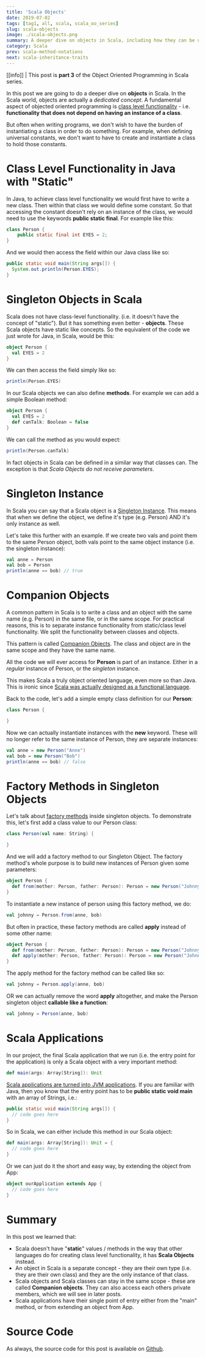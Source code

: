 ```yaml
---
title: 'Scala Objects'
date: 2019-07-02
tags: [tag1, all, scala, scala_oo_series]
slug: scala-objects
image: ./scala-objects.png
summary: A deeper dive on objects in Scala, including how they can be used to replace the traditional "static" keyword from Java
category: Scala
prev: scala-method-notations
next: scala-inheritance-traits
---
```


[[info]]
| This post is **part 3** of the Object Oriented Programming in Scala series.

In this post we are going to do a deeper dive on **objects** in Scala. In the Scala world, objects are actually a _dedicated concept_. A fundamental aspect of objected oriented programming is [class level functionality](<https://en.wikipedia.org/wiki/Class_(computer_programming)>) - i.e. **functionality that does not depend on having an instance of a class**.

But often when writing programs, we don't wish to have the burden of instantiating a class in order to do something. For example, when defining universal constants, we don't want to have to create and instantiate a class to hold those constants.

# Class Level Functionality in Java with "Static"

In Java, to achieve class level functionality we would first have to write a new class. Then within that class we would define some constant. So that accessing the constant doesn't rely on an instance of the class, we would need to use the keywords **public static final**. For example like this:

```java
class Person {
    public static final int EYES = 2;
}
```

And we would then access the field within our Java class like so:

```java
public static void main(String args[]) {
  System.out.println(Person.EYES);
}
```

# Singleton Objects in Scala

Scala does not have class-level functionality. (i.e. it doesn't have the concept of "static"). But it has something even better - **objects**. These Scala objects have static like concepts. So the equivalent of the code we just wrote for Java, in Scala, would be this:

```scala
object Person {
  val EYES = 2
}
```

We can then access the field simply like so:

```scala
println(Person.EYES)
```

In our Scala objects we can also define **methods**. For example we can add a simple Boolean method:

```scala
object Person {
  val EYES = 2
  def canTalk: Boolean = false
}
```

We can call the method as you would expect:

```scala
println(Person.canTalk)
```

In fact objects in Scala can be defined in a similar way that classes can. The exception is that _Scala Objects do not receive parameters_.

# Singleton Instance

In Scala you can say that a Scala object is a [Singleton Instance](https://docs.scala-lang.org/tour/singleton-objects.html). This means that when we define the object, we define it's type (e.g. Person) AND it's only instance as well.

Let's take this further with an example. If we create two vals and point them to the same Person object, both vals point to the same object instance (i.e. the singleton instance):

```scala
val anne = Person
val bob = Person
println(anne == bob) // true
```

# Companion Objects

A common pattern in Scala is to write a class and an object with the same name (e.g. Person) in the same file, or in the same scope. For practical reasons, this is to separate instance functionality from static/class level functionality. We split the functionality between classes and objects.

This pattern is called [Companion Objects](http://daily-scala.blogspot.com/2009/09/companion-object.html). The class and object are in the same scope and they have the same name.

All the code we will ever access for **Person** is part of an instance. Either in a _regular_ instance of Person, or the _singleton_ instance.

This makes Scala a truly object oriented language, even more so than Java. This is ironic since [Scala was actually designed as a functional language](https://stackoverflow.com/questions/6166155/is-scala-a-functional-programming-language).

Back to the code, let's add a simple empty class definition for our **Person**:

```scala
class Person {

}
```

Now we can actually instantiate instances with the **new** keyword. These will no longer refer to the same instance of Person, they are separate instances:

```scala
val anne = new Person("Anne")
val bob = new Person("Bob")
println(anne == bob) // false
```

# Factory Methods in Singleton Objects

Let's talk about [factory methods](https://alvinalexander.com/scala/how-to-create-factory-method-in-scala-apply-object-trait) inside singleton objects. To demonstrate this, let's first add a class value to our Person class:

```scala
class Person(val name: String) {

}
```

And we will add a factory method to our Singleton Object. The factory method's whole purpose is to build new instances of Person given some parameters:

```scala
object Person {
  def from(mother: Person, father: Person): Person = new Person("Johnny")
}
```

To instantiate a new instance of person using this factory method, we do:

```scala
val johnny = Person.from(anne, bob)
```

But often in practice, these factory methods are called **apply** instead of some other name:

```scala
object Person {
  def from(mother: Person, father: Person): Person = new Person("Johnny")
  def apply(mother: Person, father: Person): Person = new Person("Johnny")
}
```

The apply method for the factory method can be called like so:

```scala
val johnny = Person.apply(anne, bob)
```

OR we can actually remove the word **apply** altogether, and make the Person singleton object **callable like a function**:

```scala
val johnny = Person(anne, bob)
```

# Scala Applications

In our project, the final Scala application that we run (i.e. the entry point for the application) is only a Scala object with a very important method:

```scala
def main(args: Array[String]): Unit
```

[Scala applications are turned into JVM applications](https://softwareengineering.stackexchange.com/questions/280169/if-scala-runs-on-the-jvm-how-can-scala-do-things-that-java-seemingly-cannot). If you are familiar with Java, then you know that the entry point has to be **public static void main** with an array of Strings, i.e.:

```java
public static void main(String args[]) {
  // code goes here
}
```

So in Scala, we can either include this method in our Scala object:

```scala
def main(args: Array[String]): Unit = {
  // code goes here
}
```

Or we can just do it the short and easy way, by extending the object from App:

```scala
object ourApplication extends App {
  // code goes here
}
```

# Summary

In this post we learned that:

- Scala doesn't have "**static**" values / methods in the way that other languages do for creating class level functionality, it has **Scala Objects** instead.
- An object in Scala is a separate concept - they are their own type (i.e. they are their own class) and they are the only instance of that class.
- Scala objects and Scala classes can stay in the same scope - these are called **Companion objects**. They can also access each others private members, which we will see in later posts.
- Scala applications have their single point of entry either from the "main" method, or from extending an object from App.

# Source Code

As always, the source code for this post is available on [Github](https://github.com/james-willett/ScalaBlog/blob/master/src/scalaBasics/objectOriented/Objects.scala).
